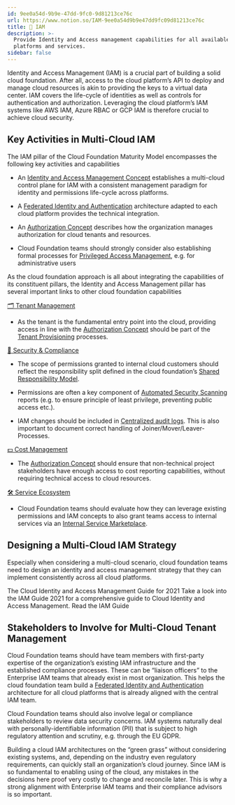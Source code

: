 ```yaml
---
id: 9ee0a54d-9b9e-47dd-9fc0-9d81213ce76c
url: https://www.notion.so/IAM-9ee0a54d9b9e47dd9fc09d81213ce76c
title: 🔐 IAM
description: >-
  Provide Identity and Access management capabilities for all available cloud
  platforms and services.
sidebar: false
---
```


Identity and Access Management (IAM) is a crucial part of building a solid cloud foundation. After all, access to the cloud platform’s API to deploy and manage cloud resources is akin to providing the keys to a virtual data center. IAM covers the life-cycle of identities as well as controls for authentication and authorization. Leveraging the cloud platform’s IAM systems like AWS IAM, Azure RBAC or GCP IAM is therefore crucial to achieve cloud security.

## Key Activities in Multi-Cloud IAM

The IAM pillar of the Cloud Foundation Maturity Model encompasses the following key activities and capabilities

- An [Identity and Access Management Concept](./identity-and-access-management-concept.md) establishes a multi-cloud control plane for IAM with a consistent management paradigm for identity and permissions life-cycle across platforms.

- A [Federated Identity and Authentication](./federated-identity-and-authentication.md) architecture adapted to each cloud platform provides the technical integration.

- An [Authorization Concept](./authorization-concept.md) describes how the organization manages authorization for cloud tenants and resources. 

- Cloud Foundation teams should strongly consider also establishing formal processes for [Privileged Access Management](./privileged-access-management.md), e.g. for administrative users

As the cloud foundation approach is all about integrating the capabilities of its constituent pillars, the Identity and Access Management pillar has several important links to other cloud foundation capabilities

[🗂 Tenant Management](../tenant-management/readme.md) 

- As the tenant is the fundamental entry point into the cloud, providing access in line with the [Authorization Concept](./authorization-concept.md) should be part of the [Tenant Provisioning](../tenant-management/tenant-provisioning.md) processes.

[🔖 Security & Compliance](../security-and-compliance/readme.md) 

- The scope of permissions granted to internal cloud customers should reflect the responsibility split defined in the cloud foundation’s [Shared Responsibility Model](../security-and-compliance/shared-responsibility-model.md).

- Permissions are often a key component of [Automated Security Scanning](../security-and-compliance/automated-security-scanning.md) reports (e.g. to ensure principle of least privilege, preventing public access etc.).

- IAM changes should be included in [Centralized audit logs](../security-and-compliance/centralized-audit-logs.md). This is also important to document correct handling of Joiner/Mover/Leaver-Processes.

[💵 Cost Management](../cost-management/readme.md) 

- The [Authorization Concept](./authorization-concept.md) should ensure that non-technical project stakeholders have enough access to cost reporting capabilities, without requiring technical access to cloud resources.

[🛠 Service Ecosystem](../service-ecosystem/readme.md) 

- Cloud Foundation teams should evaluate how they can leverage existing permissions and IAM concepts to also grant teams access to internal services via an [Internal Service Marketplace](../service-ecosystem/internal-service-marketplace.md).

## Designing a Multi-Cloud IAM Strategy

Especially when considering a multi-cloud scenario, cloud foundation teams need to design an identity and access management strategy that they can implement consistently across all cloud platforms. 

<!--notion-markdown-cms:raw-->
<CallToAction>
  <CtaHeader>The Cloud Identity and Access Management Guide for 2021</CtaHeader>
  <CtaText>Take a look into the IAM Guide 2021 for a comprehensive guide to Cloud Identity and Access Management.</CtaText>
  <CtaButton class="btn-primary" url="https://www.meshcloud.io/2021/01/19/the-cloud-identity-and-access-management-guide-for-2021/">Read the IAM Guide</CtaButton>
</CallToAction>

## Stakeholders to Involve for Multi-Cloud Tenant Management

Cloud Foundation teams should have team members with first-party expertise of the organization’s existing IAM infrastructure and the established compliance processes. These can be “liaison officers” to the Enterprise IAM teams that already exist in most organization. This helps the cloud foundation team build a [Federated Identity and Authentication](./federated-identity-and-authentication.md) architecture for all cloud platforms that is already aligned with the central IAM team. 

Cloud Foundation teams should also involve legal or compliance stakeholders to review data security concerns. IAM systems naturally deal with personally-identifiable information (PII) that is subject to high regulatory attention and scrutiny, e.g. through the EU GDPR.

Building a cloud IAM architectures on the “green grass” without considering existing systems, and, depending on the industry even regulatory requirements, can quickly stall an organization’s cloud journey. Since IAM is so fundamental to enabling using of the cloud, any mistakes in the decisions here proof very costly to change and reconcile later. This is why a strong alignment with Enterprise IAM teams and their compliance advisors is so important.